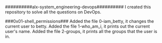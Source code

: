 ##########alx-system_engineering-devops##########
I created this repository to solve all the questions on DevOps.

###0x01-shell_permissions###
Added the file 0-iam_betty, it changes the current user to betty.
Added the file 1-who_am_i, it prints out the current user's name.
Added the file 2-groups, it prints all the groups that the user is in.
